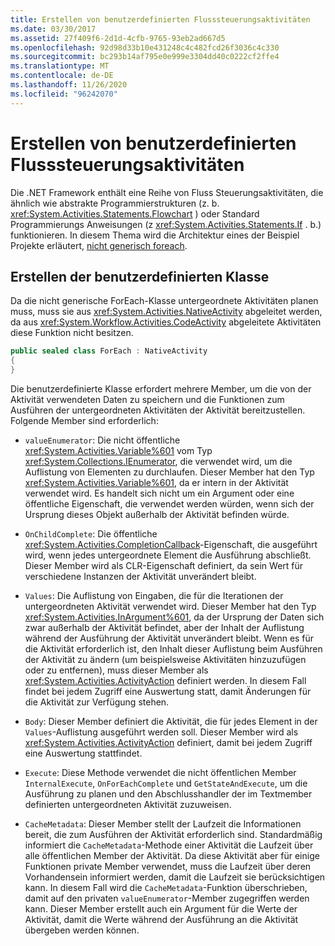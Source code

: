 ```yaml
---
title: Erstellen von benutzerdefinierten Flusssteuerungsaktivitäten
ms.date: 03/30/2017
ms.assetid: 27f409f6-2d1d-4cfb-9765-93eb2ad667d5
ms.openlocfilehash: 92d98d33b10e431248c4c482fcd26f3036c4c330
ms.sourcegitcommit: bc293b14af795e0e999e3304dd40c0222cf2ffe4
ms.translationtype: MT
ms.contentlocale: de-DE
ms.lasthandoff: 11/26/2020
ms.locfileid: "96242070"
---
```

# <a name="creating-custom-flow-control-activities"></a>Erstellen von benutzerdefinierten Flusssteuerungsaktivitäten

Die .NET Framework enthält eine Reihe von Fluss Steuerungsaktivitäten, die ähnlich wie abstrakte Programmierstrukturen (z. b. <xref:System.Activities.Statements.Flowchart> ) oder Standard Programmierungs Anweisungen (z <xref:System.Activities.Statements.If> . b.) funktionieren. In diesem Thema wird die Architektur eines der Beispiel Projekte erläutert, [nicht generisch foreach](./samples/non-generic-foreach.md).  
  
## <a name="creating-the-custom-class"></a>Erstellen der benutzerdefinierten Klasse  

 Da die nicht generische ForEach-Klasse untergeordnete Aktivitäten planen muss, muss sie aus <xref:System.Activities.NativeActivity> abgeleitet werden, da aus <xref:System.Workflow.Activities.CodeActivity> abgeleitete Aktivitäten diese Funktion nicht besitzen.  
  
```csharp  
public sealed class ForEach : NativeActivity  
{
}
```  
  
 Die benutzerdefinierte Klasse erfordert mehrere Member, um die von der Aktivität verwendeten Daten zu speichern und die Funktionen zum Ausführen der untergeordneten Aktivitäten der Aktivität bereitzustellen. Folgende Member sind erforderlich:  
  
- `valueEnumerator`: Die nicht öffentliche <xref:System.Activities.Variable%601> vom Typ <xref:System.Collections.IEnumerator>, die verwendet wird, um die Auflistung von Elementen zu durchlaufen. Dieser Member hat den Typ <xref:System.Activities.Variable%601>, da er intern in der Aktivität verwendet wird. Es handelt sich nicht um ein Argument oder eine öffentliche Eigenschaft, die verwendet werden würden, wenn sich der Ursprung dieses Objekt außerhalb der Aktivität befinden würde.  
  
- `OnChildComplete`: Die öffentliche <xref:System.Activities.CompletionCallback>-Eigenschaft, die ausgeführt wird, wenn jedes untergeordnete Element die Ausführung abschließt. Dieser Member wird als CLR-Eigenschaft definiert, da sein Wert für verschiedene Instanzen der Aktivität unverändert bleibt.  
  
- `Values`: Die Auflistung von Eingaben, die für die Iterationen der untergeordneten Aktivität verwendet wird. Dieser Member hat den Typ <xref:System.Activities.InArgument%601>, da der Ursprung der Daten sich zwar außerhalb der Aktivität befindet, aber der Inhalt der Auflistung während der Ausführung der Aktivität unverändert bleibt. Wenn es für die Aktivität erforderlich ist, den Inhalt dieser Auflistung beim Ausführen der Aktivität zu ändern (um beispielsweise Aktivitäten hinzuzufügen oder zu entfernen), muss dieser Member als <xref:System.Activities.ActivityAction> definiert werden. In diesem Fall findet bei jedem Zugriff eine Auswertung statt, damit Änderungen für die Aktivität zur Verfügung stehen.  
  
- `Body`: Dieser Member definiert die Aktivität, die für jedes Element in der `Values`-Auflistung ausgeführt werden soll. Dieser Member wird als <xref:System.Activities.ActivityAction> definiert, damit bei jedem Zugriff eine Auswertung stattfindet.  
  
- `Execute`: Diese Methode verwendet die nicht öffentlichen Member `InternalExecute`, `OnForEachComplete` und `GetStateAndExecute`, um die Ausführung zu planen und den Abschlusshandler der im Textmember definierten untergeordneten Aktivität zuzuweisen.  
  
- `CacheMetadata`: Dieser Member stellt der Laufzeit die Informationen bereit, die zum Ausführen der Aktivität erforderlich sind. Standardmäßig informiert die `CacheMetadata`-Methode einer Aktivität die Laufzeit über alle öffentlichen Member der Aktivität. Da diese Aktivität aber für einige Funktionen private Member verwendet, muss die Laufzeit über deren Vorhandensein informiert werden, damit die Laufzeit sie berücksichtigen kann. In diesem Fall wird die `CacheMetadata`-Funktion überschrieben, damit auf den privaten `valueEnumerator`-Member zugegriffen werden kann. Dieser Member erstellt auch ein Argument für die Werte der Aktivität, damit die Werte während der Ausführung an die Aktivität übergeben werden können.
